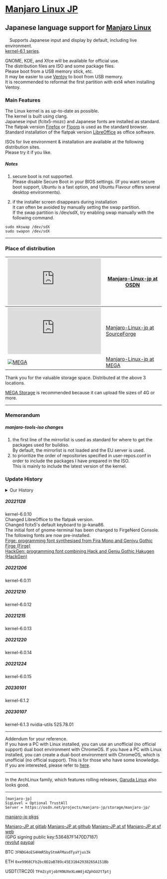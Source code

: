 # [Manjaro Linux JP](https://osdn.net/projects/manjaro-jp/)

## Japanese language support for [Manjaro Linux](https://manjaro.org/)
　Supports Japanese input and display by default, including live environment.  
[kernel-6.1 series](https://kernel.org/).

GNOME, KDE, and Xfce will be available for official use.  
The distribution files are ISO and some package files.  
Please boot from a USB memory stick, etc.  
It may be easier to use [Ventoy](https://ventoy.net/) to boot from USB memory.  
It is recommended to reformat the first partition with ext4 when installing Ventoy.

### Main Features
The Linux kernel is as up-to-date as possible.  
The kernel is built using clang.  
Japanese input (fcitx5-mozc) and Japanese fonts are installed as standard.  
The flatpak version [Firefox](https://www.mozilla.org/ja/firefox/browsers/) or [Floorp](https://floorp.ablaze.one/) is used as the standard browser.  
Standard installation of the flatpak version [LibreOffice](https://www.libreoffice.org) as office software.  

ISOs for live environment & installation are available at the following distribution sites.  
Please try it if you like.

##### Notes
1. secure boot is not supported.  
Please disable Secure Boot in your BIOS settings.
(If you want secure boot support, Ubuntu is a fast option, and Ubuntu Flavour offers several desktop environments). 

2. if the installer screen disappears during installation  
It can often be avoided by manually setting the swap partition.  
If the swap partition is /dev/sdX, try enabling swap manually with the following command.
```
sudo mkswap /dev/sdX
sudo swapon /dev/sdX
```

---
### Place of distribution
[![OSDN](https://osdn.net/sflogo.php?group_id=14185&type=1)](https://osdn.net/projects/manjaro-jp/) | [Manjaro-Linux-jp at OSDN](https://osdn.net/projects/manjaro-jp/)  
---|---  
[![SourceForge](https://sourceforge.net/sflogo.php?group_id=66882&type=5)](https://sourceforge.net/projects/manjaro-jp/) | [Manjaro-Linux-jp at SourceForge](https://sourceforge.net/projects/manjaro-jp/)  
[![MEGA](https://mega.nz/favicon.ico)](https://mega.nz/folder/YOVmSaxD#JUuILxlHAM9bdyx3DKLD0A) | [Manjaro-Linux-jp at MEGA](https://mega.nz/folder/YOVmSaxD#JUuILxlHAM9bdyx3DKLD0A)

Thank you for the valuable storage space.
Distributed at the above 3 locations.

[MEGA Storage](https://mega.nz/folder/YOVmSaxD#JUuILxlHAM9bdyx3DKLD0A") is recommended because it can upload file sizes of 4G or more.

---
### Memorandum
##### manjaro-tools-iso changes
1. the first line of the mirrorlist is used as standard for where to get the packages used for buildiso.  
By default, the mirrorlist is not loaded and the EU server is used.
2. to prioritize the order of repositories specified in user-repos.conf in order to include the packages I have prepared in the ISO.  
This is mainly to include the latest version of the kernel.

### Update History
<details>
<summary>Our History</summary>

##### 20220401
kernel-5.17.1 (clang build)  
linux517-broadcom-wl,linux517-zfs package was also built and added.  
The modifications to the broadcom-wl-dkms package and other information can be found in the [Packages folder](https://gitlab.com/phoepsilonix/) in [gitlab](https://gitlab.com/phoepsilonix/manjaro-jp) manjaro-jp/-/tree/main/Packages/broadcom-wl-dkms).

##### 20220408
The only standard browser is [Vivaldi](https://vivaldi.com/).  
You are of course free to change to any other browser.  
The initial value of GRUB at boot time in the live environment has been changed for Japan.

##### 20220411
Fixed a bug in package update.  
Added Japanese fonts.  
Morisawa BIZ UD font [Morisawa Inc.](https://www.morisawa.co.jp/) [released under SIL OFL license](https://www.morisawa.co.jp/about/news/6706)  
[Morisawa BIZ UD Mincho](https://github.com/googlefonts/morisawa-biz-ud-mincho), [Morisawa BIZ UD Gothic](https://github.com/googlefonts/morisawa-biz-ud-gothic) are preinstalled.  
The fonts are the same as the ones released on Github. License file etc. are also included. (I also built it myself and found no differences in the binaries.)  
For more information, please check the above original site or the Github document.
Support [Morisawa BIZ+ font](https://www.morisawa.co.jp/products/fonts/bizplus/lineup/).

##### 20220413
Morisawa BIZ UD font package has been registered with AUR.

##### 20220414
Updated to kernel-5.17.3.

##### 20220421
Updated to kernel-5.17.4.

##### 20220422
Changed Japanese input to fcitx5-mozc.

##### 20220424
Enabled Japanese keyboard and Mozc by default.

##### 20220428
kernel-5.17.5

##### 20220510
kernel-5.17.6

##### 20220513
The desktop environment GNOME has been updated to GNOME42.

##### 20220517
kernel-5.17.8

##### 20220519
kernel-5.17.9

##### 20220526
kernel-5.17.11

##### 20220527
Updated nvidia driver version to 515.43.04.  
Added kernel-5.18 series.

##### 20220531
kernel-5.17.12  
kernel-5.18.1

##### 20220607
kernel-5.17.13  
kernel-5.18.2

##### 20220608
Office Software Related Changes.  
Eliminated the selection of office software in the installer.  
Mainly to reduce space requirements, we eliminated the selection of office software in the installer and changed the standard installed office software from onlyoffice-desktopeditor to libreoffice-fresh.

##### 20220611
kernel-5.17.14  
kernel-5.18.3  
Updated nvidia driver version to 515.48.07.  
Fixed virtualbox-host-dkms to build on linux518.  
Added nginx-quic package and other packages to manjaro-jp repository, although they are not included in ISO.  
Included manjaro-jp repository in pacman.conf.

##### 20220614
Bug fixes in the installer.  
Changed editor from gedit to gnome-text-editor in GNOME version.

##### 20220619
kernel-5.18.5

##### 20220624
kernel-5.18.6  
Switched from audio-related manjaro-pulse to manjaro-pipewire.

##### 20220627
kernel-5.18.7

##### 20220630
kernel-5.18.8  
nvidia-utils 515.57

##### 20220703
kernel-5.18.9

##### 20220706
cups-browsed enabled.  
The ipp-usb package has been added.

##### 20220709
kernel-5.18.10

##### 20220714
kernel-5.18.11

##### 20220716
kernel-5.18.12

##### 20220725
kernel-5.18.14

##### 20220731
kernel-5.18.15

##### 20220805
kernel-5.18.16  
nvidia-utils 515.65

##### 20220812
kernel-5.18.17

##### 20220819
kernel-5.18.18

##### 20220823
kernel-5.18.19

##### 20220827
kernel-5.19.4

##### 20220902
kernel-5.19.6

##### 20220907
kernel-5.19.7

##### 20220910
kernel-5.19.8

##### 20220917
kernel-5.19.9

##### 20220922
kernel-5.19.10

##### 20220925
kernel-5.19.11  
nvidia-utils 515.76

##### 20221003
kernel-5.19.12

##### 20221006
kernel-5.19.14

##### 20221013
kernel-5.19.15  
nvidia-utils 520.56.06-1

##### 20221016
kernel-5.19.16  
nvidia-utils 520.56.06-2

##### 20221025
kernel-6.0.3  
The standard browser was changed to [Floorp](https://floorp.ablaze.one/).

##### 20221105
kernel-6.0.7  
mkinitcpio-32-2

##### 20221112
The flatpak version [Firefox](https://www.mozilla.org/ja/firefox/browsers/) or [Floorp](https://floorp.ablaze.one/) is used as the standard browser.  
kernel-6.0.8

##### 20221118
kernel-6.0.9
</details>

##### 20221128
kernel-6.0.10  
Changed LibreOffice to the flatpak version.  
Changed fcitx5's default keyboard to jp-kana86.  
The initial font of gnome-terminal has been changed to FirgeNerd Console.  
The following fonts are now pre-installed.  
[Firge: programming font synthesised from Fira Mono and Genjyu Gothic Firge (Firge)](https://github.com/yuru7/Firge)  
[HackGen: programming font combining Hack and Genju Gothic Hakugen (HackGen)](https://github.com/yuru7/HackGen)

##### 20221206
kernel-6.0.11

##### 20221210
kernel-6.0.12

##### 20221215
kernel-6.0.13

##### 20221220
kernel-6.0.14

##### 20221224
kernel-6.0.15

##### 20230101
kernel-6.1.2

##### 20230107
kernel-6.1.3
nvidia-utils 525.78.01


---
Addendum for your reference.  
If you have a PC with Linux installed, you can use an unofficial (no official support) dual boot environment with ChromeOS. If you have a PC with Linux installed, you can create a dual-boot environment with ChromeOS, which is unofficial (no official support). This is for those who have some knowledge.  
If you are interested, please refer to [here](https://github.com/sebanc/brunch/blob/master/install-with-linux.md).

---
In the ArchLinux family, which features rolling releases, [Garuda Linux](https://garudalinux.org) also looks good.

---
```
[manjaro-jp]
SigLevel = Optional TrustAll
Server = https://osdn.net/projects/manjaro-jp/storage/manjaro-jp/
```
[manjaro-jp pkgs](https://osdn.net/projects/manjaro-jp/storage/manjaro-jp/)

[Manjaro-JP at gitlab](https://gitlab.com/phoepsilonix/manjaro-jp/)
[Manjaro-JP at github](https://github.com/phoepsilonix/Manjaro-jp/)
[Manjaro-JP at sf](https://sourceforge.net/projects/manjaro-jp/)
[Manjaro-JP at sf web](https://manjaro-jp.sourceforge.io/)  
(GPG signing public key:536487F1470D7187) <phoepsilonix at gmail dot com>  
[revolut](https://revolut.me/phoepsilonix)
[paypal](https://paypal.me/phoepsilonix)

BTC
```3FNDG4oES4HmR5byStmAFMasdTyaYjus3k```

ETH
```0xe9968CFb2bc0D2aB789c45E31042938265A151Bb```

USDT(TRC20)
```TFmZcyVjobYKNUXeXLmWdj4ZphGU2tTptj```
